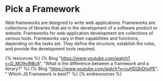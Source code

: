 # Pick a Framework

Web frameworks are designed to write web applications. Frameworks are collections of libraries that aid in the development of a software product or website. Frameworks for web application development are collections of various tools. Frameworks vary in their capabilities and functions, depending on the tasks set. They define the structure, establish the rules, and provide the development tools required.

{% resources %}
  {% Blog "https://www.youtube.com/watch?v=D_MO9vIRBcA", "What is the difference between a framework and a library?" %}
  {% Blog "https://www.youtube.com/watch?v=cuHDQhDhvPE", " Which JS Framework is best?" %}
{% endresources %}
